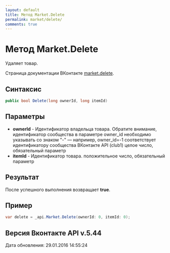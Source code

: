 ```yaml
---
layout: default
title: Метод Market.Delete
permalink: market/delete/
comments: true
---
```

# Метод Market.Delete
Удаляет товар.

Страница документации ВКонтакте [market.delete](https://vk.com/dev/market.delete).

## Синтаксис
``` csharp
public bool Delete(long ownerId, long itemId)
```

## Параметры
+ **ownerId** - Идентификатор владельца товара. 
Обратите внимание, идентификатор сообщества в параметре owner_id необходимо указывать со знаком "-" — например, owner_id=-1 соответствует идентификатору сообщества ВКонтакте API (club1)  целое число, обязательный параметр
+ **itemId** - Идентификатор товара. положительное число, обязательный параметр

## Результат
После успешного выполнения возвращает **true**.

## Пример
``` csharp
var delete = _api.Market.Delete(ownerId: 0, itemId: 0);
```

## Версия Вконтакте API v.5.44
Дата обновления: 29.01.2016 14:55:24
